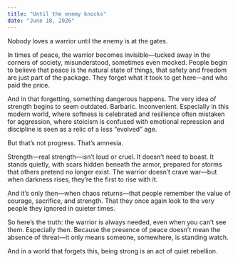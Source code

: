 ```yaml
---
title: "Until the enemy knocks"
date: "June 18, 2026"
---
```


Nobody loves a warrior until the enemy is at the gates.

In times of peace, the warrior becomes invisible—tucked away in the corners of society, misunderstood, sometimes even mocked. People begin to believe that peace is the natural state of things, that safety and freedom are just part of the package. They forget what it took to get here—and who paid the price.

And in that forgetting, something dangerous happens. The very idea of strength begins to seem outdated. Barbaric. Inconvenient. Especially in this modern world, where softness is celebrated and resilience often mistaken for aggression, where stoicism is confused with emotional repression and discipline is seen as a relic of a less “evolved” age.

But that’s not progress. That’s amnesia.

Strength—real strength—isn’t loud or cruel. It doesn’t need to boast. It stands quietly, with scars hidden beneath the armor, prepared for storms that others pretend no longer exist. The warrior doesn’t crave war—but when darkness rises, they’re the first to rise with it.

And it’s only then—when chaos returns—that people remember the value of courage, sacrifice, and strength. That they once again look to the very people they ignored in quieter times.

So here’s the truth: the warrior is always needed, even when you can’t see them. Especially then. Because the presence of peace doesn’t mean the absence of threat—it only means someone, somewhere, is standing watch.

And in a world that forgets this, being strong is an act of quiet rebellion.
